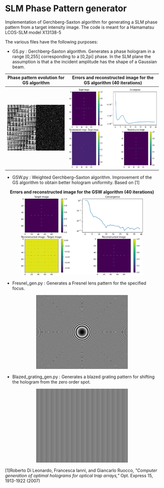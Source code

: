 # SLM Phase Pattern generator

Implementation of Gerchberg-Saxton algorithm for generating a SLM phase pattern from a target intensity image.
The code is meant for a Hamamatsu LCOS-SLM model X13138-5

The various files have the following purposes:
* GS.py : Gerchberg–Saxton algorithm. Generates a phase hologram in a range [0,255] corresponding to a [0,2pi] phase. In the SLM plane the assumption is that a the incident amplitude has the shape of a Gaussian beam.


| Phase pattern evolution for GS algorithm  | Errors and reconstructed image for the GS algorithm (40 iterations)|
|  :---:  |  :---:  |
|<img width="300" height="150" src="https://github.com/mmazzanti/SLM_phase_pattern/blob/master/Presentation_files/SLM_evol_show.gif"> | <img width="400" height="265" src="https://github.com/mmazzanti/SLM_phase_pattern/blob/master/Presentation_files/GS_results.png">|


* GSW.py : Weighted Gerchberg–Saxton algorithm. Improvement of the GS algorithm to obtain better hologram uniformity. Based on [1]

<p align="center">
 <strong>Errors and reconstructed image for the GSW algorithm (40 iterations)</strong>
<img width="400" height="265" src="https://github.com/mmazzanti/SLM_phase_pattern/blob/master/Presentation_files/GSW_results.png">
</p>

* Fresnel_gen.py : Generates a Fresnel lens pattern for the specified focus.

<p align="center">
  <img width="300" height="242" src="https://github.com/mmazzanti/SLM_phase_pattern/blob/master/Presentation_files/Lens_show.png">
</p>

* Blazed_grating_gen.py : Generates a blazed grating pattern for shifting the hologram from the zero order spot.

<p align="center">
  <img width="300" height="242" src="https://github.com/mmazzanti/SLM_phase_pattern/blob/master/Presentation_files/Grating_show.png">
</p>


[1]Roberto Di Leonardo, Francesca Ianni, and Giancarlo Ruocco, *"Computer generation of optimal holograms for optical trap arrays,"* Opt. Express 15, 1913-1922 (2007)
